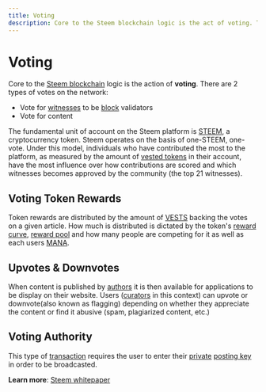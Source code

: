 ```yaml
---
title: Voting
description: Core to the Steem blockchain logic is the act of voting. There are 2 types of votes on the network...learn more about voting and the Steem Blockchain by visiting SND.
---
```

# Voting

Core to the [Steem blockchain](/glossary/steem-blockchain.md) logic is the action of **voting**. There are 2 types of votes on the network:

- Vote for [witnesses](/glossary/witness.md) to be [block](/glossary/block.md) validators
- Vote for content

The fundamental unit of account on the Steem platform is [STEEM](/glossary/steem.md), a cryptocurrency token. Steem operates on the basis of one-STEEM, one-vote. Under this model, individuals who have contributed the most to the platform, as measured by the amount of [vested tokens](/glossary/steem-power.md) in their account, have the most influence over how contributions are scored and which witnesses becomes approved by the community (the top 21 witnesses).

## Voting Token Rewards

Token rewards are distributed by the amount of [VESTS](/glossary/vests.md) backing the votes on a given article. How much is distributed is dictated by the token's [reward curve](/glossary/reward-curve.md), [reward pool](/glossary/reward-pool.md) and how many people are competing for it as well as each users [MANA](/glossary/mana.md). 

## Upvotes & Downvotes

When content is published by [authors](/glossary/author.md) it is then available for applications to be display on their website. Users ([curators](/glossary/curator.md) in this context) can upvote or downvote(also known as flagging) depending on whether they appreciate the content or find it abusive (spam, plagiarized content, etc.)

## Voting Authority

This type of [transaction](/glossary/transaction.md) requires the user to enter their [private](/glossary/private-key.md) [posting key](/glossary/active-key.md) in order to be broadcasted.

**Learn more**: [Steem whitepaper](https://steem.com/steem-whitepaper.pdf)